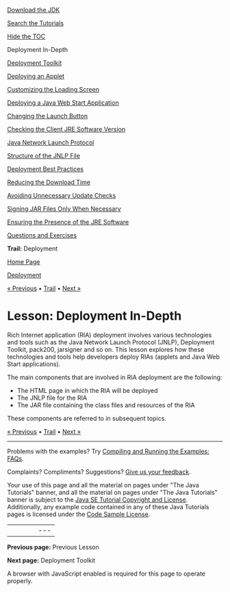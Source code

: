 [Download
the JDK](http://java.sun.com/javase/6/download.jsp)
  
[Search the
Tutorials](../../search.html)
  
[Hide the TOC](javascript:toggleLeft())

Deployment In-Depth

[Deployment Toolkit](depltoolkit_index.html)

[Deploying an Applet](runAppletFunction.html)

[Customizing the Loading Screen](customizeLoadingScreen.html)

[Deploying a Java Web Start Application](createWebStartLaunchButtonFunction.html)

[Changing the Launch Button](changeLaunchButtonOfJWS.html)

[Checking the Client JRE Software Version](jreVersionCheck.html)

[Java Network Launch Protocol](jnlp.html)

[Structure of the JNLP File](jnlpFileSyntax.html)

[Deployment Best Practices](bestPractices.html)

[Reducing the Download Time](reducingDownloadTime.html)

[Avoiding Unnecessary Update Checks](avoidingUnnecessaryUpdateChecks.html)

[Signing JAR Files Only When Necessary](signing.html)

[Ensuring the Presence of the JRE Software](ensuringJRE.html)

[Questions and Exercises](QandE/questions.html)

**Trail:** Deployment

[Home Page](../../index.html)
>
[Deployment](../index.html)

[« Previous](../doingMoreWithRIA/index.html) • [Trail](../TOC.html) • [Next »](depltoolkit_index.html)

# Lesson: Deployment In-Depth

Rich Internet application (RIA) deployment involves various technologies and
tools such as the
Java Network Launch Protocol (JNLP), Deployment Toolkit, pack200, jarsigner and so on.
This lesson explores how these technologies and tools help developers
deploy RIAs (applets and Java Web Start applications).

The main components that are involved in RIA deployment are the following:

* The HTML page in which the RIA will be deployed
* The JNLP file for the RIA
* The JAR file containing the class files and resources of the RIA

These components are referred to in subsequent topics.

[« Previous](../doingMoreWithRIA/index.html)
•
[Trail](../TOC.html)
•
[Next »](depltoolkit_index.html)

---

Problems with the examples? Try [Compiling and Running
the Examples: FAQs](../../information/run-examples.html).
  
Complaints? Compliments? Suggestions? [Give
us your feedback](http://download.oracle.com/javase/feedback.html).

Your use of this page and all the material on pages under "The Java Tutorials" banner,
and all the material on pages under "The Java Tutorials" banner is subject to the [Java SE Tutorial Copyright
and License](../../information/license.html).
Additionally, any example code contained in any of these Java
Tutorials pages is licensed under the
[Code
Sample License](http://developers.sun.com/license/berkeley_license.html).

|  |  |  |  |  |
| --- | --- | --- | --- | --- |
| |  |  | | --- | --- | | duke image | Oracle logo | | [About Oracle](http://www.oracle.com/us/corporate/index.html) | [Oracle Technology Network](http://www.oracle.com/technology/index.html) | [Terms of Service](https://www.samplecode.oracle.com/servlets/CompulsoryClickThrough?type=TermsOfService) | Copyright © 1995, 2011 Oracle and/or its affiliates. All rights reserved. |

**Previous page:** Previous Lesson
  
**Next page:** Deployment Toolkit




A browser with JavaScript enabled is required for this page to operate properly.